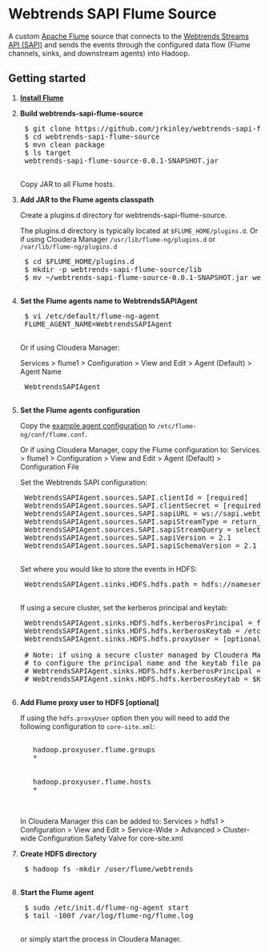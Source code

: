 # Webtrends SAPI Flume Source

A custom [Apache Flume](http://flume.apache.org) source that connects to the [Webtrends Streams API (SAPI)](http://webtrends.com/solutions/digital-measurement/streams) and sends the events through the configured data flow (Flume channels, sinks, and downstream agents) into Hadoop.

## Getting started

1. **[Install Flume](http://www.cloudera.com/content/cloudera-content/cloudera-docs/CDH4/latest/CDH4-Installation-Guide/cdh4ig_topic_12.html)**

2. **Build webtrends-sapi-flume-source**

    <pre>
    $ git clone https://github.com/jrkinley/webtrends-sapi-flume-source.git
    $ cd webtrends-sapi-flume-source
    $ mvn clean package
    $ ls target
    webtrends-sapi-flume-source-0.0.1-SNAPSHOT.jar
    </pre>
    
    Copy JAR to all Flume hosts.

3. **Add JAR to the Flume agents classpath**

    Create a plugins.d directory for webtrends-sapi-flume-source.
    
    The plugins.d directory is typically located at `$FLUME_HOME/plugins.d`. Or if using Cloudera Manager `/usr/lib/flume-ng/plugins.d` or `/var/lib/flume-ng/plugins.d`

    <pre>
    $ cd $FLUME_HOME/plugins.d
    $ mkdir -p webtrends-sapi-flume-source/lib
    $ mv ~/webtrends-sapi-flume-source-0.0.1-SNAPSHOT.jar webtrends-sapi-flume-source/lib/
    </pre>
   
4. **Set the Flume agents name to WebtrendsSAPIAgent**

    <pre>
    $ vi /etc/default/flume-ng-agent
    FLUME_AGENT_NAME=WebtrendsSAPIAgent
    </pre>

    Or if using Cloudera Manager:

    Services > flume1 > Configuration > View and Edit > Agent (Default) > Agent Name

    <pre>
    WebtrendsSAPIAgent
    </pre>

5. **Set the Flume agents configuration**

    Copy the [example agent configuration](https://github.com/jrkinley/webtrends-sapi-flume-source/blob/master/flume.conf) to `/etc/flume-ng/conf/flume.conf`.
    
    Or if using Cloudera Manager, copy the Flume configuration to: 
    Services > flume1 > Configuration > View and Edit > Agent (Default) > Configuration File

    Set the Webtrends SAPI configuration:

    <pre>
    WebtrendsSAPIAgent.sources.SAPI.clientId = [required]
    WebtrendsSAPIAgent.sources.SAPI.clientSecret = [required]
    WebtrendsSAPIAgent.sources.SAPI.sapiURL = ws://sapi.webtrends.com/streaming
    WebtrendsSAPIAgent.sources.SAPI.sapiStreamType = return_all
    WebtrendsSAPIAgent.sources.SAPI.sapiStreamQuery = select *
    WebtrendsSAPIAgent.sources.SAPI.sapiVersion = 2.1
    WebtrendsSAPIAgent.sources.SAPI.sapiSchemaVersion = 2.1
    </pre>

    Set where you would like to store the events in HDFS:

    <pre>
    WebtrendsSAPIAgent.sinks.HDFS.hdfs.path = hdfs://nameservice1/user/flume/webtrends/%Y/%m/%d/
    </pre>

    If using a secure cluster, set the kerberos principal and keytab:
    
    <pre>
    WebtrendsSAPIAgent.sinks.HDFS.hdfs.kerberosPrincipal = flume/_HOST@YOUR-REALM.COM
    WebtrendsSAPIAgent.sinks.HDFS.hdfs.kerberosKeytab = /etc/flume-ng/conf/flume.keytab
    WebtrendsSAPIAgent.sinks.HDFS.hdfs.proxyUser = [optional]

    # Note: if using a secure cluster managed by Cloudera Manager you can use the following substitution variables
    # to configure the principal name and the keytab file path:
    # WebtrendsSAPIAgent.sinks.HDFS.hdfs.kerberosPrincipal = $KERBEROS_PRINCIPAL
    # WebtrendsSAPIAgent.sinks.HDFS.hdfs.kerberosKeytab = $KERBEROS_KEYTAB
    </pre>

6. **Add Flume proxy user to HDFS [optional]**

    If using the `hdfs.proxyUser` option then you will need to add the following configuration to `core-site.xml`:
    
    <pre>
    <property>
      <name>hadoop.proxyuser.flume.groups</name>
      <value>*</value>
    </property>
    <property>
      <name>hadoop.proxyuser.flume.hosts</name>
      <value>*</value>
    </property>
    </pre>    

    In Cloudera Manager this can be added to:
    Services > hdfs1 > Configuration > View and Edit > Service-Wide > Advanced > Cluster-wide Configuration Safety Valve for core-site.xml

7. **Create HDFS directory**

    <pre>
    $ hadoop fs -mkdir /user/flume/webtrends
    </pre>

8. **Start the Flume agent**

    <pre>
    $ sudo /etc/init.d/flume-ng-agent start
    $ tail -100f /var/log/flume-ng/flume.log
    </pre> 

    or simply start the process in Cloudera Manager.